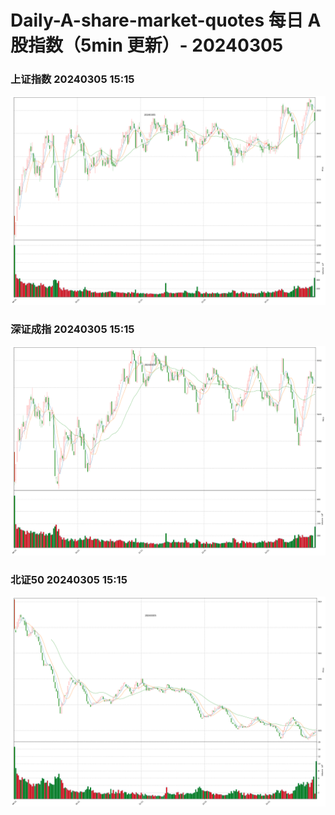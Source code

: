 
# Daily-A-share-market-quotes 每日 A 股指数（5min 更新）- 20240305

### 上证指数 20240305 15:15
![](./fig/2024/3/20240305-sh000001.png)

### 深证成指 20240305 15:15
![](./fig/2024/3/20240305-sz399001.png)

### 北证50 20240305 15:15
![](./fig/2024/3/20240305-bj899050.png)
